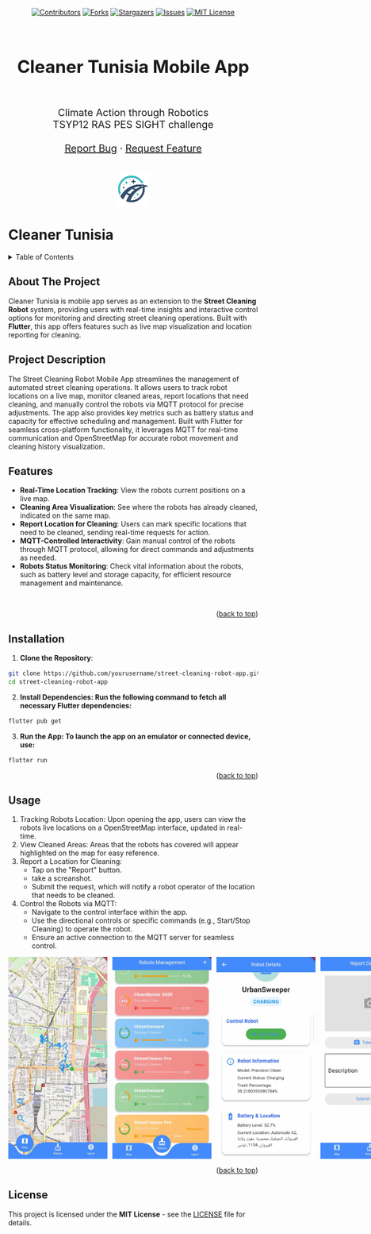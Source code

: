 <a name="readme-top"></a>
<div align="center">

[![Contributors][contributors-shield]][contributors-url]
[![Forks][forks-shield]][forks-url]
[![Stargazers][stars-shield]][stars-url]
[![Issues][issues-shield]][issues-url]
[![MIT License][license-shield]][license-url]
</div>


<!-- PROJECT LOGO --> 
<br />
<div align="center">
    <h1 style="font-size:35px">Cleaner Tunisia Mobile App</h1>
    <br>
    <p style="font-size:20px" align="center">
        Climate Action through Robotics
        <br>
        TSYP12 RAS PES SIGHT challenge
    <br>
    <br>
    <a href="https://github.com/chater-marzougui/TSYP12-RAS-PES-SIGHT-challenge/issues/new?labels=bug&template=bug-report---.md">Report Bug</a>
    ·
    <a href="https://github.com/chater-marzougui/TSYP12-RAS-PES-SIGHT-challenge/issues/new?labels=enhancement&template=feature-request---.md">Request Feature</a>
  </p>
  <br>
  <a href="https://github.com/chater-marzougui/TSYP12-RAS-PES-SIGHT-challenge">
    <img src="assets/img/readme-assets/logo.png" alt="Logo" width="13%">
  </a>
</div>


# Cleaner Tunisia
<!-- TABLE OF CONTENTS -->
<details>
  <summary>Table of Contents</summary>
  <ol>
    <li><a href="#about-the-project">About The Project</a></li>
    <li><a href="#Project-Description">Description</a></li>
    <li><a href="#features">Features</a></li>
    <li><a href="#installation">Installation</a></li>
    <li><a href="#Usage">Usage</a></li>
    <li><a href="#license">License</a></li>
  </ol>
</details>


<!-- ABOUT THE PROJECT -->
## About The Project
Cleaner Tunisia is mobile app serves as an extension to the **Street Cleaning Robot** system, providing users with real-time insights and interactive control options for monitoring and directing street cleaning operations. Built with **Flutter**, this app offers features such as live map visualization and location reporting for cleaning.

## Project Description
The Street Cleaning Robot Mobile App streamlines the management of automated street cleaning operations. It allows users to track robot locations on a live map, monitor cleaned areas, report locations that need cleaning, and manually control the robots via MQTT protocol for precise adjustments. The app also provides key metrics such as battery status and capacity for effective scheduling and management. Built with Flutter for seamless cross-platform functionality, it leverages MQTT for real-time communication and OpenStreetMap for accurate robot movement and cleaning history visualization.

## Features
- **Real-Time Location Tracking**: View the robots current positions on a live map.
- **Cleaning Area Visualization**: See where the robots has already cleaned, indicated on the same map.
- **Report Location for Cleaning**: Users can mark specific locations that need to be cleaned, sending real-time requests for action.
- **MQTT-Controlled Interactivity**: Gain manual control of the robots through MQTT protocol, allowing for direct commands and adjustments as needed.
- **Robots Status Monitoring**: Check vital information about the robots, such as battery level and storage capacity, for efficient resource management and maintenance.

<br/>
<p align="right">(<a href="#readme-top">back to top</a>)</p>

## Installation

1. **Clone the Repository**:

```bash
git clone https://github.com/yourusername/street-cleaning-robot-app.git
cd street-cleaning-robot-app
```
2. **Install Dependencies: Run the following command to fetch all necessary Flutter dependencies:**

```bash
flutter pub get
```

3. **Run the App: To launch the app on an emulator or connected device, use:**
```bash
flutter run
```

<p align="right">(<a href="#readme-top">back to top</a>)</p>

## Usage

1. Tracking Robots Location: Upon opening the app, users can view the robots live locations on a OpenStreetMap interface, updated in real-time.
2. View Cleaned Areas: Areas that the robots has covered will appear highlighted on the map for easy reference.
3. Report a Location for Cleaning:
    - Tap on the "Report" button.
    - take a screanshot.
    - Submit the request, which will notify a robot operator of the location that needs to be cleaned.
4. Control the Robots via MQTT:
    - Navigate to the control interface within the app.
    - Use the directional controls or specific commands (e.g., Start/Stop Cleaning) to operate the robot.
    - Ensure an active connection to the MQTT server for seamless control.

<div style="display: flex; gap: 10px; text-align: center;">
    <img src="assets/img/readme-assets/map.jpg" alt="Map" width="200"/>
    <img src="assets/img/readme-assets/robots.jpg" alt="Control robots" width="200"/>
    <img src="assets/img/readme-assets/details.jpg" alt="Details" width="200"/>
    <img src="assets/img/readme-assets/report.jpg" alt="Report" width="200"/>
</div>
<p align="right">(<a href="#readme-top">back to top</a>)</p>

## License

This project is licensed under the **MIT License** - see the [LICENSE](LICENSE) file for details.


<!-- MARKDOWN LINKS & IMAGES -->
<!-- https://www.markdownguide.org/basic-syntax/#reference-style-links -->
[contributors-shield]: https://img.shields.io/github/contributors/chater-marzougui/TSYP12-RAS-PES-SIGHT-challenge.svg?style=for-the-badge
[contributors-url]: https://github.com/chater-marzougui/TSYP12-RAS-PES-SIGHT-challenge/graphs/contributors
[forks-shield]: https://img.shields.io/github/forks/chater-marzougui/TSYP12-RAS-PES-SIGHT-challenge.svg?style=for-the-badge
[forks-url]: https://github.com/chater-marzougui/TSYP12-RAS-PES-SIGHT-challenge/network/members
[stars-shield]: https://img.shields.io/github/stars/chater-marzougui/TSYP12-RAS-PES-SIGHT-challenge.svg?style=for-the-badge
[stars-url]: https://github.com/chater-marzougui/TSYP12-RAS-PES-SIGHT-challenge/stargazers
[issues-shield]: https://img.shields.io/github/issues/chater-marzougui/TSYP12-RAS-PES-SIGHT-challenge.svg?style=for-the-badge
[issues-url]: https://github.com/chater-marzougui/TSYP12-RAS-PES-SIGHT-challenge/issues
[license-shield]: https://img.shields.io/github/license/chater-marzougui/TSYP12-RAS-PES-SIGHT-challenge.svg?style=for-the-badge
[license-url]: https://github.com/chater-marzougui/TSYP12-RAS-PES-SIGHT-challenge/blob/master/LICENSE.txt

